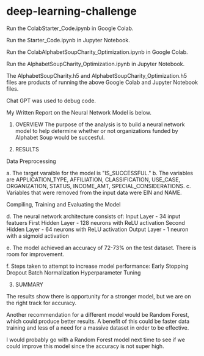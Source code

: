 # deep-learning-challenge

Run the ColabStarter_Code.ipynb in Google Colab.

Run the Starter_Code.ipynb in Jupyter Notebook.

Run the ColabAlphabetSoupCharity_Optimization.ipynb in Google Colab.

Run the AlphabetSoupCharity_Optimization.ipynb in Jupyter Notebook. 

The AlphabetSoupCharity.h5 and AlphabetSoupCharity_Optimization.h5 files are products of running the above Google Colab and Jupyter Notebook files.

Chat GPT was used to debug code. 

My Written Report on the Neural Network Model is below.

1. OVERVIEW 
The purpose of the analysis is to build a neural network model to help determine whether or not organizations funded by Alphabet Soup would be succesful.

2. RESULTS

Data Preprocessing

  a. The target varaible for the model is "IS_SUCCESSFUL."
  b. The variables are APPLICATION_TYPE, AFFILIATION, CLASSIFICATION, USE_CASE, ORGANIZATION, STATUS, INCOME_AMT, SPECIAL_CONSIDERATIONS.
  c. Variables that were removed from the input data were EIN and NAME.

Compiling, Training and Evaluating the Model

  d. The neural network architecture consists of:
  Input Layer - 34 input featuers
  First Hidden Layer - 128 neurons with ReLU activation
  Second Hidden Layer - 64 neurons with ReLU activation
  Output Layer - 1 neuron with a sigmoid activation

  e. The model achieved an accuracy of 72-73% on the test dataset. There is room for improvement.

  f. Steps taken to attempt to increase model performance:
  Early Stopping
  Dropout
  Batch Normalization
  Hyperparameter Tuning

3. SUMMARY

The results show there is opportunity for a stronger model, but we are on the right track for accuracy. 

Another recommendation for a different model would be Random Forest, which could produce better results. A benefit of this could be faster data training and less of a need for a massive dataset in order to be effective.

I would probably go with a Random Forest model next time to see if we could improve this model since the accuracy is not super high.
